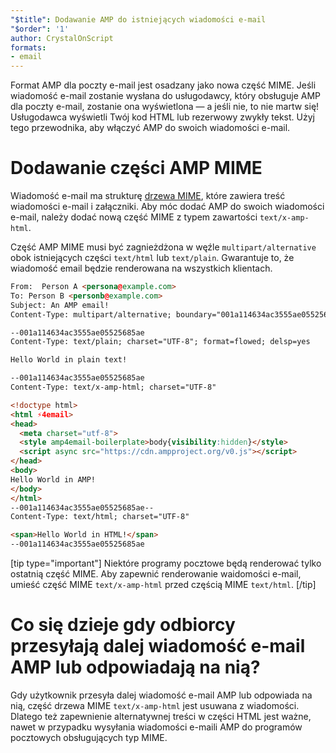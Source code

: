```yaml
---
"$title": Dodawanie AMP do istniejących wiadomości e-mail
"$order": '1'
author: CrystalOnScript
formats:
- email
---
```


Format AMP dla poczty e-mail jest osadzany jako nowa część MIME. Jeśli wiadomość e-mail zostanie wysłana do usługodawcy, który obsługuje AMP dla poczty e-mail, zostanie ona wyświetlona — a jeśli nie, to nie martw się! Usługodawca wyświetli Twój kod HTML lub rezerwowy zwykły tekst. Użyj tego przewodnika, aby włączyć AMP do swoich wiadomości e-mail.

# Dodawanie części AMP MIME

Wiadomość e-mail ma strukturę [drzewa MIME](https://en.wikipedia.org/wiki/MIME), które zawiera treść wiadomości e-mail i załączniki. Aby móc dodać AMP do swoich wiadomości e-mail, należy dodać nową część MIME z typem zawartości `text/x-amp-html`.

Część AMP MIME musi być zagnieżdżona w węźle `multipart/alternative` obok istniejących części `text/html` lub `text/plain`. Gwarantuje to, że wiadomość email będzie renderowana na wszystkich klientach.

```html
From:  Person A <persona@example.com>
To: Person B <personb@example.com>
Subject: An AMP email!
Content-Type: multipart/alternative; boundary="001a114634ac3555ae05525685ae"

--001a114634ac3555ae05525685ae
Content-Type: text/plain; charset="UTF-8"; format=flowed; delsp=yes

Hello World in plain text!

--001a114634ac3555ae05525685ae
Content-Type: text/x-amp-html; charset="UTF-8"

<!doctype html>
<html ⚡4email>
<head>
  <meta charset="utf-8">
  <style amp4email-boilerplate>body{visibility:hidden}</style>
  <script async src="https://cdn.ampproject.org/v0.js"></script>
</head>
<body>
Hello World in AMP!
</body>
</html>
--001a114634ac3555ae05525685ae--
Content-Type: text/html; charset="UTF-8"

<span>Hello World in HTML!</span>
--001a114634ac3555ae05525685ae
```

[tip type="important"] Niektóre programy pocztowe będą renderować tylko ostatnią część MIME. Aby zapewnić renderowanie waidomości e-mail, umieść część MIME `text/x-amp-html` przed częścią MIME `text/html`. [/tip]

# Co się dzieje gdy odbiorcy przesyłają dalej wiadomość e-mail AMP lub odpowiadają na nią?

Gdy użytkownik przesyła dalej wiadomość e-mail AMP lub odpowiada na nią, część drzewa MIME `text/x-amp-html` jest usuwana z wiadomości. Dlatego też zapewnienie alternatywnej treści w części HTML jest ważne, nawet w przypadku wysyłania wiadomości e-maili AMP do programów pocztowych obsługujących typ MIME.
